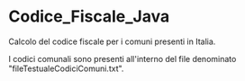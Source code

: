 # Codice_Fiscale_Java
Calcolo del codice fiscale per i comuni presenti in Italia.

I codici comunali sono presenti all'interno del file denominato "fileTestualeCodiciComuni.txt".
